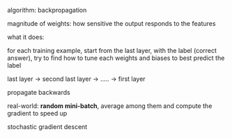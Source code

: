 algorithm: backpropagation

magnitude of weights: how sensitive the output responds to the features



what it does:

for each training example, start from the last layer, with the label (correct answer), try to find how to tune each weights and biases to best predict the label

last layer -> second last layer -> ..... -> first layer

propagate backwards



real-world: **random mini-batch**, average among them and compute the gradient to speed up

stochastic gradient descent